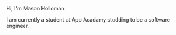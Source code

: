 Hi, I'm Mason Holloman

I am currently a student at App Acadamy studding to be a software engineer.

